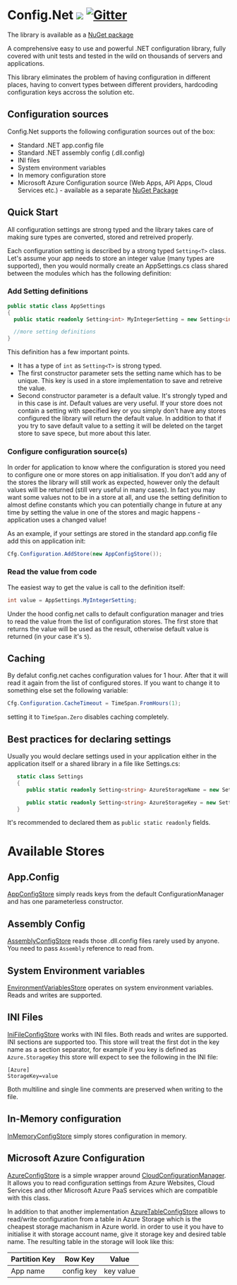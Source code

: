 # Config.Net ![](https://aloneguid.visualstudio.com/DefaultCollection/_apis/public/build/definitions/323c5f4c-c814-452d-9eaf-1006c83fd44c/4/badge) [![Gitter](https://badges.gitter.im/aloneguid/config.svg)](https://gitter.im/aloneguid/config?utm_source=badge&utm_medium=badge&utm_campaign=pr-badge)

The library is available as a [NuGet package](https://www.nuget.org/packages/Config.Net)

A comprehensive easy to use and powerful .NET configuration library, fully covered with unit tests and tested in the wild on thousands of servers and applications.

This library eliminates the problem of having configuration in different places, having to convert types between different providers, hardcoding configuration keys accross the solution etc.

## Configuration sources

Config.Net supports the following configuration sources out of the box:

* Standard .NET app.config file
* Standard .NET assembly config (.dll.config)
* INI files
* System environment variables
* In memory configuration store
* Microsoft Azure Configuration source (Web Apps, API Apps, Cloud Services etc.) - available as a separate [NuGet Package](https://www.nuget.org/packages/Config.Net.Azure)

## Quick Start

All configuration settings are strong typed and the library takes care of making sure types are converted, stored and retreived properly.

Each configuration setting is described by a strong typed `Setting<T>` class. Let's assume your app needs to store an integer value (many types are supported), then you would normally create an AppSettings.cs class shared between the modules which has the following definition:

### Add Setting definitions

```csharp
public static class AppSettings
{
  public static readonly Setting<int> MyIntegerSetting = new Setting<int>("Namespace.App.MyIntegerSetting", 5);

  //more setting definitions
}
```

This definition has a few important points.

* It has a type of `int` as `Setting<T>` is strong typed.
* The first constructor parameter sets the setting name which has to be unique. This key is used in a store implementation to save and retreive the value.
* Second constructor parameter is a default value. It's strongly typed and in this case is _int_. Default values are very  useful. If your store does not contain a setting with specified key or you simply don't have any stores configured the library will return the default value. In addition to that if you try to save default value to a setting it will be deleted on the target store to save spece, but more about this later.

### Configure configuration source(s)

In order for application to know where the configuration is stored you need to configure one or more stores on app initialisation. If you don't add any of the stores the library will still work as expected, however only the default values will be returned (still very useful in many cases). In fact you may want some values not to be in a store at all, and use the setting definition to almost define constants which you can potentially change in future at any time by setting the value in one of the stores and magic happens - application uses a changed value!

As an example, if your settings are stored in the standard app.config file add this on application init:

```csharp
Cfg.Configuration.AddStore(new AppConfigStore());
```

### Read the value from code

The easiest way to get the value is call to the definition itself:

```csharp
int value = AppSettings.MyIntegerSetting;
```

Under the hood config.net calls to default configuration manager and tries to read the value from the list of configuration stores. The first store that returns the value will be used as the result, otherwise default value is returned (in your case it's `5`).

## Caching

By defalut config.net caches configuration values for 1 hour. After that it will read it again from the list of configured stores. If you want to change it to something else set the following variable:

```csharp
Cfg.Configuration.CacheTimeout = TimeSpan.FromHours(1);
```

setting it to `TimeSpan.Zero` disables caching completely.

## Best practices for declaring settings

Usually you would declare settings used in your application either in the application itself or a shared library in a file like Settings.cs:

```csharp
   static class Settings
   {
      public static readonly Setting<string> AzureStorageName = new Setting<string>("Azure.Storage.Name", null);

      public static readonly Setting<string> AzureStorageKey = new Setting<string>("Azure.Storage.Key", null);
   }
```

It's recommended to declared them as `public static readonly` fields.

# Available Stores

## App.Config

[AppConfigStore](https://github.com/aloneguid/config/blob/master/src/Config.Net/Stores/AppConfigStore.cs) simply reads keys from the default ConfigurationManager and has one parameterless constructor.

## Assembly Config

[AssemblyConfigStore](https://github.com/aloneguid/config/blob/master/src/Config.Net/Stores/AssemblyConfigStore.cs) reads those .dll.config files rarely used by anyone. You need to pass `Assembly` reference to read from.

## System Environment variables

[EnvironmentVariablesStore](https://github.com/aloneguid/config/blob/master/src/Config.Net/Stores/EnvironmentVariablesStore.cs) operates on system environment variables. Reads and writes are supported.

## INI Files

[IniFileConfigStore](https://github.com/aloneguid/config/blob/master/src/Config.Net/Stores/IniFileConfigStore.cs) works with INI files. Both reads and writes are supported. INI sections are supported too. This store will treat the first dot in the key name as a section separator, for example if you key is defined as `Azure.StorageKey` this store will expect to see the following in the INI file:

```
[Azure]
StorageKey=value
```

Both multiline and single line comments are preserved when writing to the file.

## In-Memory configuration

[InMemoryConfigStore](https://github.com/aloneguid/config/blob/master/src/Config.Net/Stores/InMemoryConfigStore.cs) simply stores configuration in memory.

## Microsoft Azure Configuration

[AzureConfigStore](https://github.com/aloneguid/config/blob/master/src/Config.Net.Azure/AzureConfigStore.cs)  is a simple wrapper around [CloudConfigurationManager](https://msdn.microsoft.com/en-us/library/azure/mt634650.aspx). It allows you to read configuration settings from Azure Websites, Cloud Services and other Microsoft Azure PaaS services which are compatible with this class.

In addition to that another implementation [AzureTableConfigStore](https://github.com/aloneguid/config/blob/master/src/Config.Net.Azure/AzureTableConfigStore.cs) allows to read/write configuration from a table in Azure Storage which is the cheapest storage machanism in Azure world. in order to use it you have to initialise it with storage account name, give it storage key and desired table name. The resulting table in the storage will look like this:

| Partition Key |     Row Key    |  Value    |
|---------------|----------------|-----------|
|  App name     |  config key    | key value |

